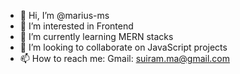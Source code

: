 - 👋 Hi, I’m @marius-ms
- 👀 I’m interested in Frontend
- 🌱 I’m currently learning MERN stacks
- 💞️ I’m looking to collaborate on JavaScript projects
- 📫 How to reach me:
      Gmail: suiram.ma@gmail.com

<!---
marius-ms/marius-ms is a ✨ special ✨ repository because its `README.md` (this file) appears on your GitHub profile.
You can click the Preview link to take a look at your changes.
--->
